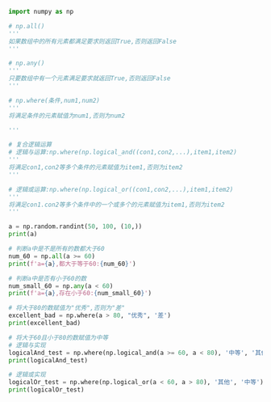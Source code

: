 
<BlogInfo id="58" title="28.通用判断函数" author="白日梦想猿" pv=0 read_times=0 pre_cost_time=0分46秒 category="numpy学习" tag_list="['numpy学习']" create_time="2021.08.23 09:20:11" update_time="2021.08.23 09:44:34" />

```python
import numpy as np

# np.all()
'''
如果数组中的所有元素都满足要求则返回True,否则返回False
'''

# np.any()
'''
只要数组中有一个元素满足要求就返回True,否则返回False
'''

# np.where(条件,num1,num2)
'''
将满足条件的元素赋值为num1,否则为num2

'''

# 复合逻辑运算
# 逻辑与运算:np.where(np.logical_and((con1,con2,...),item1,item2)
'''
将满足con1,con2等多个条件的元素赋值为item1,否则为item2
'''

# 逻辑或运算:np.where(np.logical_or((con1,con2,...),item1,item2)
'''
将满足con1.con2等多个条件中的一个或多个的元素赋值为item1,否则为item2
'''

a = np.random.randint(50, 100, (10,))
print(a)

# 判断a中是不是所有的数都大于60
num_60 = np.all(a >= 60)
print(f'a={a},都大于等于60:{num_60}')

# 判断a中是否有小于60的数
num_small_60 = np.any(a < 60)
print(f'a={a},存在小于60:{num_small_60}')

# 将大于80的数赋值为"优秀",否则为"差"
excellent_bad = np.where(a > 80, "优秀", '差')
print(excellent_bad)

# 将大于60且小于80的数赋值为中等
# 逻辑与实现
logicalAnd_test = np.where(np.logical_and(a >= 60, a < 80), '中等', '其他')
print(logicalAnd_test)

# 逻辑或实现
logicalOr_test = np.where(np.logical_or(a < 60, a > 80), '其他', '中等')
print(logicalOr_test)

```
